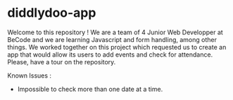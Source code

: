 # diddlydoo-app

Welcome to this repository ! We are a team of 4 Junior Web Developper at BeCode and we are learning Javascript and form handling, among other things. We worked together on this project which requested us to create an app that would allow its users to add events and check for attendance. Please, have a tour on the repository. 

Known Issues : 
- Impossible to check more than one date at a time.